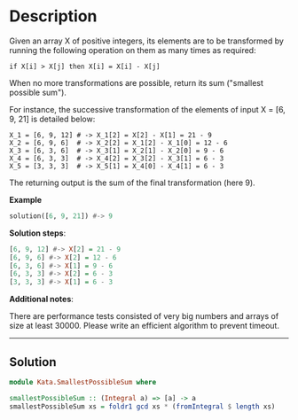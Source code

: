 # Description

Given an array X of positive integers, its elements are to be transformed by running the following operation on them as many times as required:

`if X[i] > X[j] then X[i] = X[i] - X[j]`

When no more transformations are possible, return its sum ("smallest possible sum").

For instance, the successive transformation of the elements of input X = [6, 9, 21] is detailed below:

```
X_1 = [6, 9, 12] # -> X_1[2] = X[2] - X[1] = 21 - 9
X_2 = [6, 9, 6]  # -> X_2[2] = X_1[2] - X_1[0] = 12 - 6
X_3 = [6, 3, 6]  # -> X_3[1] = X_2[1] - X_2[0] = 9 - 6
X_4 = [6, 3, 3]  # -> X_4[2] = X_3[2] - X_3[1] = 6 - 3
X_5 = [3, 3, 3]  # -> X_5[1] = X_4[0] - X_4[1] = 6 - 3
```

The returning output is the sum of the final transformation (here 9).

**Example**

```hs
solution([6, 9, 21]) #-> 9
```

**Solution steps**:

```hs
[6, 9, 12] #-> X[2] = 21 - 9
[6, 9, 6] #-> X[2] = 12 - 6
[6, 3, 6] #-> X[1] = 9 - 6
[6, 3, 3] #-> X[2] = 6 - 3
[3, 3, 3] #-> X[1] = 6 - 3
```

**Additional notes**:

There are performance tests consisted of very big numbers and arrays of size at least 30000. Please write an efficient algorithm to prevent timeout.

---

## Solution

```hs
module Kata.SmallestPossibleSum where

smallestPossibleSum :: (Integral a) => [a] -> a
smallestPossibleSum xs = foldr1 gcd xs * (fromIntegral $ length xs)
```
